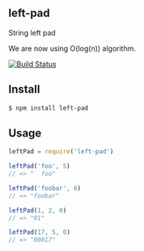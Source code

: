 ## left-pad

String left pad

We are now using O(log(n)) algorithm.

[![Build Status][travis-image]][travis-url]

## Install

```bash
$ npm install left-pad
```

## Usage

```js
leftPad = require('left-pad')

leftPad('foo', 5)
// => "  foo"

leftPad('foobar', 6)
// => "foobar"

leftPad(1, 2, 0)
// => "01"

leftPad(17, 5, 0)
// => "00017"
```

[travis-image]: https://travis-ci.org/stevemao/left-pad.svg?branch=master
[travis-url]: https://travis-ci.org/stevemao/left-pad

